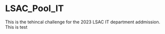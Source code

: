 # LSAC_Pool_IT
This is the tehincal challenge for the 2023 LSAC IT department addmission.
 This is test
